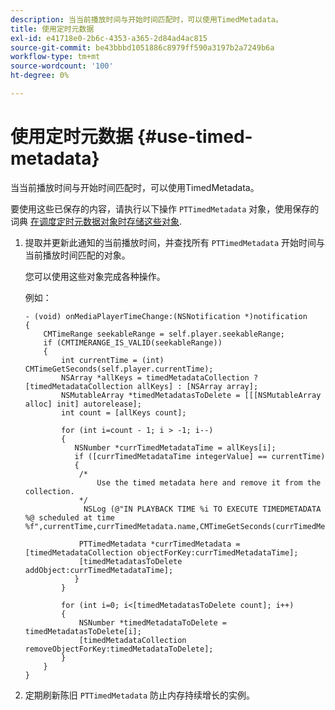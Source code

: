 ```yaml
---
description: 当当前播放时间与开始时间匹配时，可以使用TimedMetadata。
title: 使用定时元数据
exl-id: e41718e0-2b6c-4353-a365-2d84ad4ac815
source-git-commit: be43bbbd1051886c8979ff590a3197b2a7249b6a
workflow-type: tm+mt
source-wordcount: '100'
ht-degree: 0%

---
```


# 使用定时元数据 {#use-timed-metadata}

当当前播放时间与开始时间匹配时，可以使用TimedMetadata。

要使用这些已保存的内容，请执行以下操作 `PTTimedMetadata` 对象，使用保存的词典 [在调度定时元数据对象时存储这些对象](../../../tvsdk-3x-ios-prog/ios-3x-advertising/ios-3x-custom-tags-configure/ios-3x-timed-metadata-store.md).

1. 提取并更新此通知的当前播放时间，并查找所有 `PTTimedMetadata` 开始时间与当前播放时间匹配的对象。

   您可以使用这些对象完成各种操作。

   例如：

   ```
   - (void) onMediaPlayerTimeChange:(NSNotification *)notification 
   { 
       CMTimeRange seekableRange = self.player.seekableRange; 
       if (CMTIMERANGE_IS_VALID(seekableRange)) 
       { 
           int currentTime = (int) CMTimeGetSeconds(self.player.currentTime); 
           NSArray *allKeys = timedMetadataCollection ? [timedMetadataCollection allKeys] : [NSArray array]; 
           NSMutableArray *timedMetadatasToDelete = [[[NSMutableArray alloc] init] autorelease]; 
           int count = [allKeys count]; 
   
           for (int i=count - 1; i > -1; i--) 
           { 
              NSNumber *currTimedMetadataTime = allKeys[i]; 
              if ([currTimedMetadataTime integerValue] == currentTime) 
              { 
               /* 
                   Use the timed metadata here and remove it from the collection. 
               */ 
                NSLog (@"IN PLAYBACK TIME %i TO EXECUTE TIMEDMETADATA %@ scheduled at time %f",currentTime,currTimedMetadata.name,CMTimeGetSeconds(currTimedMetadata.time)); 
   
               PTTimedMetadata *currTimedMetadata = [timedMetadataCollection objectForKey:currTimedMetadataTime]; 
               [timedMetadatasToDelete addObject:currTimedMetadataTime]; 
              } 
           } 
   
           for (int i=0; i<[timedMetadatasToDelete count]; i++) 
           { 
               NSNumber *timedMetadataToDelete = timedMetadatasToDelete[i]; 
               [timedMetadataCollection removeObjectForKey:timedMetadataToDelete]; 
           } 
       } 
   }
   ```

1. 定期刷新陈旧 `PTTimedMetadata` 防止内存持续增长的实例。
